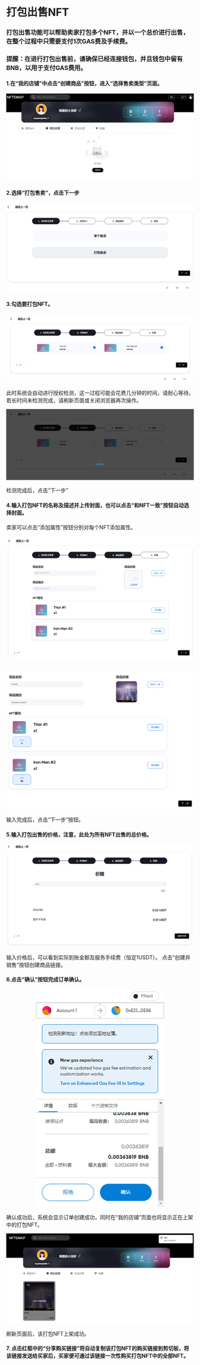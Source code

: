 # 打包出售NFT
### 打包出售功能可以帮助卖家打包多个NFT，并以一个总价进行出售，在整个过程中只需要支付1次GAS费及手续费。
### 提醒：在进行打包出售前，请确保已经连接钱包，并且钱包中留有BNB，以用于支付GAS费用。

#### 1.在“我的店铺”中点击“创建商品”按钮，进入“选择售卖类型”页面。
<div align=center>
  <img src="https://github.com/NFTswapWhitePaper/Pictures/blob/main/%E6%89%93%E5%8C%85%E5%87%BA%E5%94%AE%E5%95%86%E9%93%BA%E9%A6%96%E9%A1%B5.png">
</div>

#### 2.选择“打包售卖”，点击下一步
 
<div align=center>
  <img src="https://github.com/NFTswapWhitePaper/Pictures/blob/main/%E6%89%93%E5%8C%85%E5%87%BA%E5%94%AE%E9%80%89%E6%8B%A9%E7%B1%BB%E5%9E%8B.png">
</div>
 
#### 3.勾选要打包NFT。

<div align=center>
  <img src="https://github.com/NFTswapWhitePaper/Pictures/blob/main/%E6%89%93%E5%8C%85%E5%87%BA%E5%94%AE%E5%95%86%E5%93%81%E5%A4%9A%E9%80%89.png">
</div>

此时系统会自动进行授权检测，这一过程可能会花费几分钟的时间，请耐心等待。若长时间未检测完成，请刷新页面或关闭浏览器再次操作。

<div align=center>
  <img src="https://github.com/NFTswapWhitePaper/Pictures/blob/main/%E6%89%93%E5%8C%85%E5%87%BA%E5%94%AE%E6%8E%88%E6%9D%83%E6%A3%80%E6%B5%8B.png">
</div>

检测完成后，点击“下一步”

#### 4.输入打包NFT的名称及描述并上传封面，也可以点击“和NFT一致”按钮自动选择封面。
卖家可以点击“添加属性”按钮分别对每个NFT添加属性。
 
<div align=center>
  <img src="https://github.com/NFTswapWhitePaper/Pictures/blob/main/%E6%89%93%E5%8C%85%E5%87%BA%E5%94%AE%E5%B1%9E%E6%80%A7.png">
</div>

<br/>
<br/>

<div align=center>
  <img src="https://github.com/NFTswapWhitePaper/Pictures/blob/main/%E6%89%93%E5%8C%85%E5%87%BA%E5%94%AE%E5%A1%AB%E5%86%99%E5%B1%9E%E6%80%A7.png">
</div>
 
输入完成后，点击“下一步”按钮。

#### 5.输入打包出售的价格，注意，此处为所有NFT出售的总价格。
 
<div align=center>
  <img src="https://github.com/NFTswapWhitePaper/Pictures/blob/main/%E6%89%93%E5%8C%85%E5%87%BA%E5%94%AE%E4%BB%B7%E6%A0%BC.png">
</div>

输入价格后，可以看到实际到账金额及服务手续费（恒定1USDT）。
点击“创建并销售”按钮创建商品链接。

#### 6.点击“确认”按钮完成订单确认。
 
<div align=center>
  <img src="https://github.com/NFTswapWhitePaper/Pictures/blob/main/%E6%89%93%E5%8C%85%E5%87%BA%E5%94%AE%E7%9C%9F%E6%AD%A3%E7%A1%AE%E8%AE%A4.png">
</div>

确认成功后，系统会显示订单创建成功，同时在“我的店铺”页面也将显示正在上架中的打包NFT。

<div align=center>
  <img src="https://github.com/NFTswapWhitePaper/Pictures/blob/main/%E6%89%93%E5%8C%85%E5%87%BA%E5%94%AE%E4%B8%8A%E6%9E%B6%E4%B8%AD.png">
</div>

刷新页面后，该打包NFT上架成功。
 

#### 7. 点击红框中的“分享购买链接”将自动复制该打包NFT的购买链接到剪切板，将该链接发送给买家后，买家便可通过该链接一次性购买打包NFT中的全部NFT。
 

